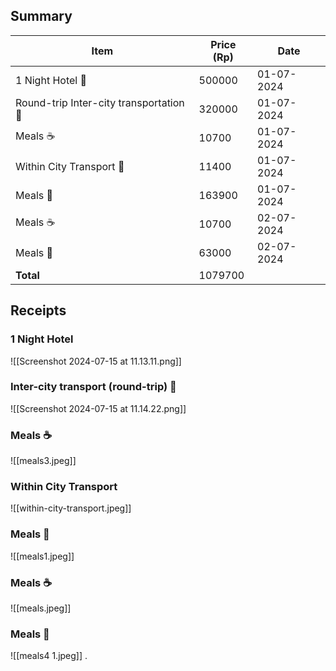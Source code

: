 ## Summary

| Item                                    | Price (Rp) | Date       |
| --------------------------------------- | ---------- | ---------- |
| 1 Night Hotel 🏨                        | 500000     | 01-07-2024 |
| Round-trip Inter-city transportation 🚌 | 320000     | 01-07-2024 |
| Meals ☕                                 | 10700      | 01-07-2024 |
| Within City Transport 🚕                | 11400      | 01-07-2024 |
| Meals 🍜                                | 163900     | 01-07-2024 |
| Meals ☕                                 | 10700      | 02-07-2024 |
| Meals 🍚                                | 63000      | 02-07-2024 |
| **Total**                               | 1079700    |            |
## Receipts
### 1 Night Hotel
![[Screenshot 2024-07-15 at 11.13.11.png]]

### Inter-city transport (round-trip) 🚌
![[Screenshot 2024-07-15 at 11.14.22.png]]
### Meals ☕
![[meals3.jpeg]]
### Within City Transport
![[within-city-transport.jpeg]]
### Meals 🍜
![[meals1.jpeg]]
### Meals ☕
![[meals.jpeg]]
### Meals 🍚
![[meals4 1.jpeg]]
.